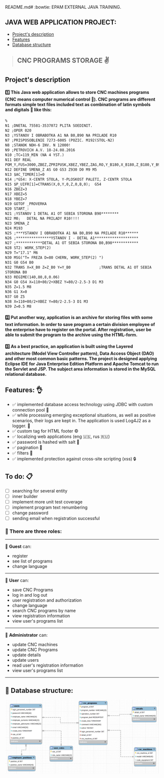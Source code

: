 README.md# :bowtie: EPAM EXTERNAL JAVA TRAINING.

## JAVA WEB APPLICATION PROJECT:

* [Project's description](#description)
* [Features](#features)
* [Database structure](#database)

>## CNC PROGRAMS STORAGE :v:

<a name="description"></a>
## Project's description

#### :one: This Java web application allows to store CNC machines programs (CNC means computer numerical control :nut_and_bolt:). CNC programs are different formats simple text files included text as combination of latin symbols and digitals :floppy_disk: like this:
```
%
N1 ;DNETAL 75581-3537072 PLITA SOEDINIT.
N2 ;OPER 020
N3 ;YSTANOV I OBRABOTKA A1 NA B0,B90 NA PRILADE R10
N7 ;PRISPOSOBLENIE 7273-6005 (POZIC. M192(STOL-N2)
N8 ;STANOK NDH-6 INV. N 12000!
N9 ;PETROVICH A.V. 18-24.08.2016
N10 ;TC=119_MIN (NA 4 YST.)
N11 DEF REAL POM_Y,FUS=3000,ZBEZ,ZPRIPUSK,XBEZ,YBEZ,ZAG,RO,Y_B180,X_B180,Z_B180,Y_B90,X_B90,Z_B90,Y_B0,X_B0,Z_B0,X_BB0,Z_BB0,Y_BB0,X_BB180,Z_BB180,Y_BB180,X_B270,Z_B270,Y_B270
N12 DEFINE SMENA_Z AS G0 G53 Z930 D0 M9 M5 
N13 $AC_TIMER[1]=0
N14 ;*G54: X-CENTR STOLA, Y-PLOSKOST PALETI, Z-CENTR STOLA
N15 $P_UIFR[1]=CTRANS(X,0,Y,0,Z,0,B,0);  G54 
N16 ZBEZ=3
N17 XBEZ=5
N18 YBEZ=7
N19 GOTOF _PROVERKA
N20 START_:
N21 ;YSTANOV 1 DETAL A1 OT SEBIA STORONA B90********
N22 M0;   DETAL NA PRILADY R10!!!!
N23 SMENA_Z
N24 M193
N25 ;***YSTANOV I OBRABOTKA A1 NA B0,B90 NA PRILADE R10******
N26 ;****************YSTANOV I - DETAL A1********************
N27 ;************DETAL A1 OT SEBIA STORONA B0,B90************
N28 ST2: WORK_STEP(2)
N29 T="17.1" M6
N30 MSG("T= FREZA D=80 CHERN, WORK_STEP(2) ")
N31 G0 G54 B0
N32 TRANS X=X_B0 Z=Z_B0 Y=Y_B0             ;TRANS DETAL A1 OT SEBIA STORONA B0
N33 REGIME(140,80,8,0.06)
N34 G0 G54 X=110+80/2+XBEZ Y=80/2-2.5-3 D1 M3
N35 Z=1.5 M8
N36 G1 X=0
N37 G0 Z5
N38 X=110+80/2+XBEZ Y=80/2-2.5-3 D1 M3
N39 Z=0.5 M8
```
 
#### :two: Put another way, application is an archive for storing files with some text information. In order to save program a certain division employee of the enterprise have to register on the portal. After registration, user be able to submit the program to the archive using the HTML-form. 
#### :three: As a best practice, an application is built using the Layered architecture (Model View Controller pattern), Data Access Object (DAO) and other most common basic patterns. The project is designed applying Eclipse IDE for Java Enterprise Edition Platform and Apache Tomcat to run the Servlet and JSP. The subject area information is stored in the MySQL relational database.

<a name="features"></a>
## Features: :ok_hand:
- :white_check_mark: implemented database access technology using JDBC with custom connection pool :notebook_with_decorative_cover:
- :white_check_mark: while processing emerging exceptional situations, as well as positive scenarios, their logs are kept in. The application is used Log4J2 as a logger. :bookmark_tabs:
- :white_check_mark: custom tag for HTML footer :copyright:
- :white_check_mark: localizing web applications (eng :us:, rus :ru:) 
- :white_check_mark: password is hashed with salt :closed_lock_with_key:
- :white_check_mark: pagination :scroll:
- :white_check_mark: filters :eyes:
- :white_check_mark: implemented protection against cross-site scripting (xss) :lock:
## To do: :clipboard:
- [ ] searching for several entity
- [ ] inner builder
- [ ] implement more unit test coverage
- [ ] implement program text renumbering
- [ ] change password
- [ ] sending email when registration successful
### :traffic_light: There are three roles:
___
:baby: **Guest** can:
* register
* see list of programs
* change language
___
:man: **User** can:
* save CNC Programs
* log in and log out
* user registration and authorization
* change language
* search CNC programs by name
* view registration information
* view user's programs list
___
:construction_worker: **Administrator** can:
* update CNC machines
* update CNC Programs
* update details
* update users
* read user's registration information
* view user's programs list
___

<a name="database"></a>
## :page_facing_up: Database structure:
![alt text](https://github.com/Petrovich-A/CNC-programs-storage/blob/master/CNC_programs_storage.JPG?raw=true)